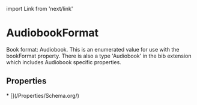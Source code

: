 import Link from 'next/link'

# AudiobookFormat

Book format: Audiobook. This is an enumerated value for use with the bookFormat property. There is also a type 'Audiobook' in the bib extension which includes Audiobook specific properties.

## Properties

<Grid>
* [](/Properties/Schema.org/)

</Grid>

